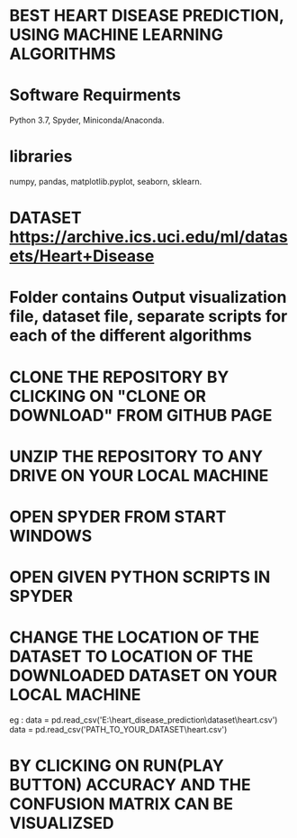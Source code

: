 # BEST HEART DISEASE PREDICTION, USING MACHINE LEARNING ALGORITHMS
#   Software Requirments
Python 3.7,
Spyder,
Miniconda/Anaconda.

# libraries
numpy,
pandas,
matplotlib.pyplot,
seaborn,
sklearn.

# DATASET https://archive.ics.uci.edu/ml/datasets/Heart+Disease

# Folder contains Output visualization file, dataset file, separate scripts for each of the different algorithms
# CLONE THE REPOSITORY BY CLICKING ON "CLONE OR DOWNLOAD" FROM GITHUB PAGE 
# UNZIP THE REPOSITORY TO ANY DRIVE ON YOUR LOCAL MACHINE
# OPEN SPYDER FROM START WINDOWS
# OPEN GIVEN PYTHON SCRIPTS IN SPYDER 
# CHANGE THE LOCATION OF THE DATASET TO LOCATION OF THE DOWNLOADED DATASET ON YOUR LOCAL MACHINE
eg : data = pd.read_csv('E:\\heart_disease_prediction\\dataset\\heart.csv')
data = pd.read_csv('PATH_TO_YOUR_DATASET\\heart.csv')
# BY CLICKING ON RUN(PLAY BUTTON) ACCURACY AND THE CONFUSION MATRIX CAN BE VISUALIZSED
